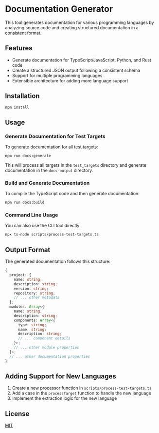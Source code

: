 # Documentation Generator

This tool generates documentation for various programming languages by analyzing source code and creating structured documentation in a consistent format.

## Features

- Generate documentation for TypeScript/JavaScript, Python, and Rust code
- Create a structured JSON output following a consistent schema
- Support for multiple programming languages
- Extensible architecture for adding more language support

## Installation

```bash
npm install
```

## Usage

### Generate Documentation for Test Targets

To generate documentation for all test targets:

```bash
npm run docs:generate
```

This will process all targets in the `test_targets` directory and generate documentation in the `docs-output` directory.

### Build and Generate Documentation

To compile the TypeScript code and then generate documentation:

```bash
npm run docs:build
```

### Command Line Usage

You can also use the CLI tool directly:

```bash
npx ts-node scripts/process-test-targets.ts
```

## Output Format

The generated documentation follows this structure:

```typescript
{
  project: {
    name: string;
    description: string;
    version: string;
    repository: string;
    // ... other metadata
  };
  modules: Array<{
    name: string;
    description: string;
    components: Array<{
      type: string;
      name: string;
      description: string;
      // ... component details
    }>;
    // ... other module properties
  }>;
  // ... other documentation properties
}
```

## Adding Support for New Languages

1. Create a new processor function in `scripts/process-test-targets.ts`
2. Add a case in the `processTarget` function to handle the new language
3. Implement the extraction logic for the new language

## License

[MIT](LICENSE)
